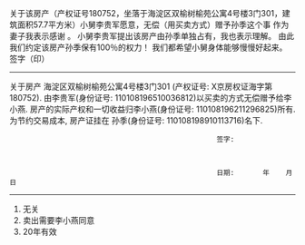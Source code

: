 关于该房产（产权证号180752，坐落于海淀区双榆树榆苑公寓4号楼3门301，建筑面积57.7平方米）小舅李贵军愿意，无偿（用买卖方式）赠予孙季这个事 作为妻子我表示感谢 。
小舅李贵军提出该房产由孙季单独占有，我也表示理解。
由此 我们约定该房产孙季保有100％的权力！
我们都希望小舅身体能够慢慢好起来。
签字（印）

---

  关于房产 海淀区双榆树榆苑公寓4号楼3门301 (产权证号: X京房权证海字第180752).
  由李贵军(身份证号: 110108196510036812)以买卖的方式无偿赠予给李小燕.
  房产的实际产权和一切收益归李小燕(身份证号: 110108196211296825)所有.
  为节约交易成本, 房产证挂在 孙季(身份证号: 110108198910113716)名下.





                                                       签字: 



                                                       日期:       年    月    日
---

1. 无关
2. 卖出需要李小燕同意
3. 20年有效